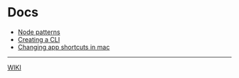 # Docs

+ [Node patterns](./articles/node-patterns/index.md)
+ [Creating a CLI](./articles/cli/index.md)
+ [Changing app shortcuts in mac](./articles/changing-app-shortcuts-in-mac/index.md)

---

[WIKI](https://github.com/pearpages/docs/wiki)
